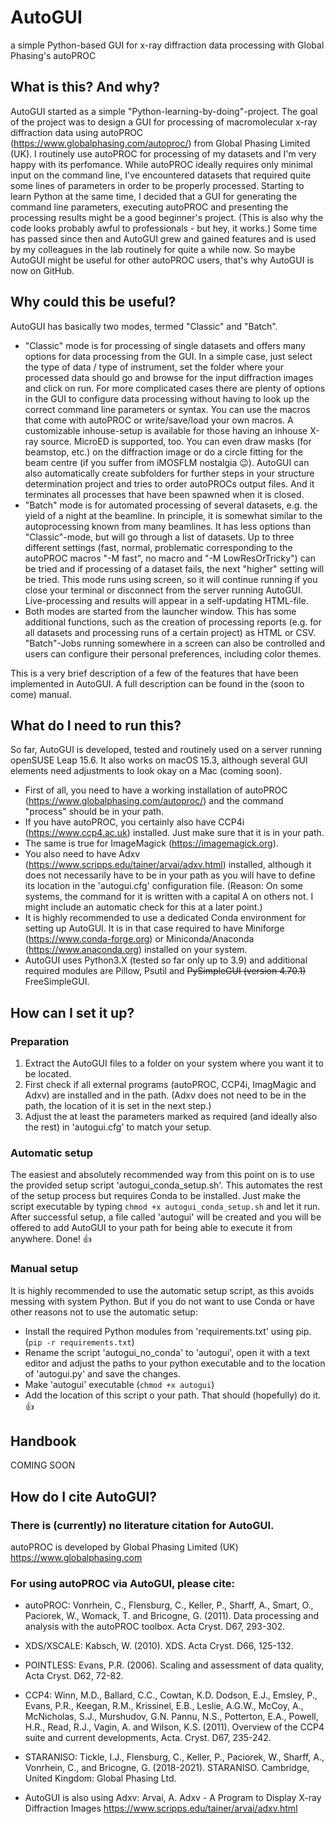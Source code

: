 # AutoGUI
a simple Python-based GUI for x-ray diffraction data processing with Global Phasing's autoPROC

## What is this? And why?
AutoGUI started as a simple "Python-learning-by-doing"-project. The goal of the project was to design a GUI for processing of macromolecular x-ray diffraction data using autoPROC (https://www.globalphasing.com/autoproc/) from Global Phasing Limited (UK). I routinely use autoPROC for processing of my datasets and I'm very happy with its perfomance. While autoPROC ideally requires only minimal input on the command line, I've encountered datasets that required quite some lines of parameters in order to be properly processed. Starting to learn Python at the same time, I decided that a GUI for generating the command line parameters, executing autoPROC and presenting the processing results might be a good beginner's project. (This is also why the code looks probably awful to professionals - but hey, it works.)
Some time has passed since then and AutoGUI grew and gained features and is  used by my colleagues in the lab routinely for quite a while now.
So maybe AutoGUI might be useful for other autoPROC users, that's why AutoGUI is now on GitHub.

## Why could this be useful?
AutoGUI has basically two modes, termed "Classic" and "Batch". 
- "Classic" mode is for processing of single datasets and offers many options for data processing from the GUI. In a simple case, just select the type of data / type of instrument, set the folder where your processed data should go and browse for the input diffraction images and click on run. For more complicated cases there are plenty of options in the GUI to configure data processing without having to look up the correct command line parameters or syntax. You can use the macros that come with autoPROC or write/save/load your own macros. A customizable inhouse-setup is available for those having an inhouse X-ray source. MicroED is supported, too. You can even draw masks (for beamstop, etc.) on the diffraction image or do a circle fitting for the beam centre (if you suffer from iMOSFLM nostalgia :wink:). AutoGUI can also automatically create subfolders for further steps in your structure determination project and tries to order autoPROCs output files. And it terminates all processes that have been spawned when it is closed.
- "Batch" mode is for automated processing of several datasets, e.g. the yield of a night at the beamline. In principle, it is somewhat similar to the autoprocessing known from many beamlines. It has less options than "Classic"-mode, but will go through a list of datasets. Up to three different settings (fast, normal, problematic corresponding to the autoPROC macros "-M fast", no macro and "-M LowResOrTricky") can be tried and if processing of a dataset fails, the next "higher" setting will be tried. This mode runs using screen, so it will continue running if you close your terminal or disconnect from the server running AutoGUI. Live-processing and results will appear in a self-updating HTML-file.
- Both modes are started from the launcher window. This has some additional functions, such as the creation of processing reports (e.g. for all datasets and processing runs of a certain project) as HTML or CSV. "Batch"-Jobs running somewhere in a screen can also be controlled and users can configure their personal preferences, including color themes.

This is a very brief description of a few of the features that have been implemented in AutoGUI. A full description can be found in the (soon to come) manual.

## What do I need to run this?
So far, AutoGUI is developed, tested and routinely used on a server running openSUSE Leap 15.6. It also works on macOS 15.3, although several GUI elements need adjustments to look okay on a Mac (coming soon). 
- First of all, you need to have a working installation of autoPROC (https://www.globalphasing.com/autoproc/) and the command "process" should be in your path.
- If you have autoPROC, you certainly also have CCP4i (https://www.ccp4.ac.uk) installed. Just make sure that it is in your path.
- The same is true for ImageMagick (https://imagemagick.org).
- You also need to have Adxv (https://www.scripps.edu/tainer/arvai/adxv.html) installed, although it does not necessarily have to be in your path as you will have to define its location in the 'autogui.cfg' configuration file. (Reason: On some systems, the command for it is written with a capital A on others not. I might include an automatic check for this at a later point.)
- It is highly recommended to use a dedicated Conda environment for setting up AutoGUI. It is in that case required to have Miniforge (https://www.conda-forge.org) or Miniconda/Anaconda (https://www.anaconda.org) installed on your system.
- AutoGUI uses Python3.X (tested so far only up to 3.9) and additional required modules are Pillow, Psutil and ~~PySimpleGUI (version 4.70.1)~~ FreeSimpleGUI.

## How can I set it up? 
### Preparation
1. Extract the AutoGUI files to a folder on your system where you want it to be located.  
2. First check if all external programs (autoPROC, CCP4i, ImagMagic and Adxv) are installed and in the path. (Adxv does not need to be in the path, the location of it is set in the next step.)
3. Adjust the at least the parameters marked as required (and ideally also the rest) in 'autogui.cfg' to match your setup.
### Automatic setup
The easiest and absolutely recommended way from this point on is to use the provided setup script 'autogui_conda_setup.sh'. This automates the rest of the setup process but requires Conda to be installed. Just make the script executable by typing `chmod +x autogui_conda_setup.sh` and let it run. After successful setup, a file called 'autogui' will be created and you will be offered to add AutoGUI to your path for being able to execute it from anywhere. Done! :thumbsup:
### Manual setup
It is highly recommended to use the automatic setup script, as this avoids messing with system Python. But if you do not want to use Conda or have other reasons not to use the automatic setup:
- Install the required Python modules from 'requirements.txt' using pip. (`pip -r requirements.txt`)
- Rename the script 'autogui_no_conda' to 'autogui', open it with a text editor and adjust the paths to your python executable and to the location of 'autogui.py' and save the changes.
- Make 'autogui' executable (`chmod +x autogui`)
- Add the location of this script o your path. That should (hopefully) do it. :thumbsup:

## Handbook
COMING SOON

## How do I cite AutoGUI?
### There is (currently) no literature citation for AutoGUI.

autoPROC is developed by Global Phasing Limited (UK)
https://www.globalphasing.com

### For using autoPROC via AutoGUI, please cite:

- autoPROC:
Vonrhein, C., Flensburg, C., Keller, P., Sharff, A., Smart, O., Paciorek, W.,
Womack, T. and Bricogne, G. (2011). Data processing and analysis with
the autoPROC toolbox. Acta Cryst. D67, 293-302.

- XDS/XSCALE:
Kabsch, W. (2010). XDS. Acta Cryst. D66, 125-132.

- POINTLESS:
Evans, P.R. (2006). Scaling and assessment of data quality, Acta Cryst. D62, 72-82.

- CCP4:
Winn, M.D., Ballard, C.C., Cowtan, K.D. Dodson, E.J., Emsley, P., Evans, P.R.,
Keegan, R.M., Krissinel, E.B., Leslie, A.G.W., McCoy, A., McNicholas, S.J., Murshudov,
G.N. Pannu, N.S., Potterton, E.A., Powell, H.R., Read, R.J., Vagin, A. and Wilson, K.S.
(2011). Overview of the CCP4 suite and current developments, Acta. Cryst. D67, 235-242.

- STARANISO:
Tickle, I.J., Flensburg, C., Keller, P., Paciorek, W., Sharff, A., Vonrhein, C.,
and Bricogne, G. (2018-2021). STARANISO. Cambridge, United Kingdom: Global Phasing Ltd.

- AutoGUI is also using Adxv:
Arvai, A. Adxv - A Program to Display X-ray Diffraction Images
https://www.scripps.edu/tainer/arvai/adxv.html
